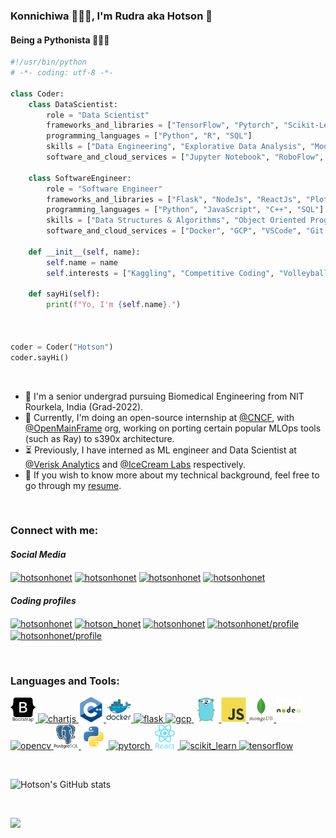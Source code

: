 ### Konnichiwa 🙋🏼‍♂️, I'm Rudra aka Hotson 👋

<!--
**HOTSONHONET/HOTSONHONET** is a ✨ _special_ ✨ repository because its `README.md` (this file) appears on your GitHub profile.

Here are some ideas to get you started:

- 🔭 I'm a senior undergrad pursuing Biomedical Engineering from NIT Rourkela, India (Grad-2022)
- 🌱 I’m currently learning ...
- 👯 Currently, I'm doing an open-source internship at 
- 🤔 I’m looking for help with ...
- 💬 Ask me about ...
- 📫 How to reach me: ...
- 😄 Pronouns: ...
- ⚡ Fun fact: ...
-->

#### Being a Pythonista 👨🏼‍💻

```Python
#!/usr/bin/python
# -*- coding: utf-8 -*-

class Coder:
    class DataScientist:
        role = "Data Scientist"
        frameworks_and_libraries = ["TensorFlow", "Pytorch", "Scikit-Learn", "HuggingFace", "Pandas", "Numpy"]
        programming_languages = ["Python", "R", "SQL"]
        skills = ["Data Engineering", "Explorative Data Analysis", "Models", "Computer Vision", "NLP", "Deploying"]
        software_and_cloud_services = ["Jupyter Notebook", "RoboFlow", "Tableau"]
    
    class SoftwareEngineer:
        role = "Software Engineer"
        frameworks_and_libraries = ["Flask", "NodeJs", "ReactJs", "Plotly-dash", "ChartJs"]
        programming_languages = ["Python", "JavaScript", "C++", "SQL"]
        skills = ["Data Structures & Algorithms", "Object Oriented Programming", "OS", "DBMS", "Web Development"]
        software_and_cloud_services = ["Docker", "GCP", "VSCode", "Git & GitHub", "PostgreSql", "MongoDB"]
        
    def __init__(self, name):
        self.name = name
        self.interests = ["Kaggling", "Competitive Coding", "Volleyball", "Hackathons", "Anime"]
        
    def sayHi(self):
        print(f"Yo, I'm {self.name}.")
    
    

coder = Coder("Hotson")
coder.sayHi()

```
<br>

<ul>
<li> 🔭 I'm a senior undergrad pursuing Biomedical Engineering from NIT Rourkela, India (Grad-2022).</li>
<li> 👯 Currently, I'm doing an open-source internship at <a href="https://www.cncf.io" target="blank">@CNCF</a>, with <a href="https://www.openmainframeproject.org" target="blank">@OpenMainFrame</a> org, working on porting certain popular MLOps tools (such as Ray) to s390x architecture.</li>
<li> ⏳ Previously, I have interned as ML engineer and Data Scientist at <a href="https://www.verisk.com" target="blank">@Verisk Analytics</a>  and <a href="https://icecreamlabs.com" target="blank">@IceCream Labs</a> respectively.</li>
<li> 💬 If you wish to know more about my technical background, feel free to go through my <a href="https://drive.google.com/file/d/1iHXBJ2k-R8xnBbGIlHtbvNgRNDS291YH/view?usp=share_link](https://drive.google.com/drive/folders/1eqJIQmDSPNYgWa3xI-PCWY6beIlfuHDy?usp=drive_link" target="blank">resume</a>.</li>
</ul>
    
<br>

### Connect with me:

#### *Social Media*

<p align="left">
<a href="https://twitter.com/hotsonhonet" target="blank"><img align="center" src="https://raw.githubusercontent.com/rahuldkjain/github-profile-readme-generator/master/src/images/icons/Social/twitter.svg" alt="hotsonhonet" height="30" width="40" /></a>
<a href="https://linkedin.com/in/hotsonhonet" target="blank"><img align="center" src="https://raw.githubusercontent.com/rahuldkjain/github-profile-readme-generator/master/src/images/icons/Social/linked-in-alt.svg" alt="hotsonhonet" height="30" width="40" /></a>
<a href="https://instagram.com/hotsonhonet" target="blank"><img align="center" src="https://raw.githubusercontent.com/rahuldkjain/github-profile-readme-generator/master/src/images/icons/Social/instagram.svg" alt="hotsonhonet" height="30" width="40" /></a>
<a href="https://www.facebook.com/rudraprasad.dash.16/" target="blank"><img align="center" src="https://raw.githubusercontent.com/rahuldkjain/github-profile-readme-generator/master/src/images/icons/Social/facebook.svg" alt="hotsonhonet" height="30" width="40" /></a>
</p>

#### *Coding profiles*

<p align="left">
<a href="https://kaggle.com/hotsonhonet" target="blank"><img align="center" src="https://raw.githubusercontent.com/rahuldkjain/github-profile-readme-generator/master/src/images/icons/Social/kaggle.svg" alt="hotsonhonet" height="30" width="40" /></a>
<a href="https://www.codechef.com/users/hotson_honet" target="blank"><img align="center" src="https://cdn.jsdelivr.net/npm/simple-icons@3.1.0/icons/codechef.svg" alt="hotson_honet" height="30" width="40" /></a>
<a href="https://www.leetcode.com/hotsonhonet" target="blank"><img align="center" src="https://raw.githubusercontent.com/rahuldkjain/github-profile-readme-generator/master/src/images/icons/Social/leet-code.svg" alt="hotsonhonet" height="30" width="40" /></a>
<a href="https://auth.geeksforgeeks.org/user/hotsonhonet/profile" target="blank"><img align="center" src="https://raw.githubusercontent.com/rahuldkjain/github-profile-readme-generator/master/src/images/icons/Social/geeks-for-geeks.svg" alt="hotsonhonet/profile" height="30" width="40" /></a>
<a href="https://auth.geeksforgeeks.org/user/hotsonhonet/profile" target="blank"><img align="center" src="https://raw.githubusercontent.com/rahuldkjain/github-profile-readme-generator/master/src/images/icons/Social/hackerrank.svg" alt="hotsonhonet/profile" height="30" width="40" /></a>
</p>

<br>

<h3 align="left">Languages and Tools:</h3>
<p align="left"> <a href="https://getbootstrap.com" target="_blank" rel="noreferrer"> <img src="https://raw.githubusercontent.com/devicons/devicon/master/icons/bootstrap/bootstrap-plain-wordmark.svg" alt="bootstrap" width="40" height="40"/> </a> <a href="https://www.chartjs.org" target="_blank" rel="noreferrer"> <img src="https://www.chartjs.org/media/logo-title.svg" alt="chartjs" width="40" height="40"/> </a> <a href="https://www.w3schools.com/cpp/" target="_blank" rel="noreferrer"> <img src="https://raw.githubusercontent.com/devicons/devicon/master/icons/cplusplus/cplusplus-original.svg" alt="cplusplus" width="40" height="40"/> </a> <a href="https://www.docker.com/" target="_blank" rel="noreferrer"> <img src="https://raw.githubusercontent.com/devicons/devicon/master/icons/docker/docker-original-wordmark.svg" alt="docker" width="40" height="40"/> </a> <a href="https://flask.palletsprojects.com/" target="_blank" rel="noreferrer"> <img src="https://www.vectorlogo.zone/logos/pocoo_flask/pocoo_flask-icon.svg" alt="flask" width="40" height="40"/> </a> <a href="https://cloud.google.com" target="_blank" rel="noreferrer"> <img src="https://www.vectorlogo.zone/logos/google_cloud/google_cloud-icon.svg" alt="gcp" width="40" height="40"/> </a> <a href="https://golang.org" target="_blank" rel="noreferrer"> <img src="https://raw.githubusercontent.com/devicons/devicon/master/icons/go/go-original.svg" alt="go" width="40" height="40"/> </a> <a href="https://developer.mozilla.org/en-US/docs/Web/JavaScript" target="_blank" rel="noreferrer"> <img src="https://raw.githubusercontent.com/devicons/devicon/master/icons/javascript/javascript-original.svg" alt="javascript" width="40" height="40"/> </a> <a href="https://www.mongodb.com/" target="_blank" rel="noreferrer"> <img src="https://raw.githubusercontent.com/devicons/devicon/master/icons/mongodb/mongodb-original-wordmark.svg" alt="mongodb" width="40" height="40"/> </a> <a href="https://nodejs.org" target="_blank" rel="noreferrer"> <img src="https://raw.githubusercontent.com/devicons/devicon/master/icons/nodejs/nodejs-original-wordmark.svg" alt="nodejs" width="40" height="40"/> </a> <a href="https://opencv.org/" target="_blank" rel="noreferrer"> <img src="https://www.vectorlogo.zone/logos/opencv/opencv-icon.svg" alt="opencv" width="40" height="40"/> </a> <a href="https://www.postgresql.org" target="_blank" rel="noreferrer"> <img src="https://raw.githubusercontent.com/devicons/devicon/master/icons/postgresql/postgresql-original-wordmark.svg" alt="postgresql" width="40" height="40"/> </a> <a href="https://www.python.org" target="_blank" rel="noreferrer"> <img src="https://raw.githubusercontent.com/devicons/devicon/master/icons/python/python-original.svg" alt="python" width="40" height="40"/> </a> <a href="https://pytorch.org/" target="_blank" rel="noreferrer"> <img src="https://www.vectorlogo.zone/logos/pytorch/pytorch-icon.svg" alt="pytorch" width="40" height="40"/> </a> <a href="https://reactjs.org/" target="_blank" rel="noreferrer"> <img src="https://raw.githubusercontent.com/devicons/devicon/master/icons/react/react-original-wordmark.svg" alt="react" width="40" height="40"/> </a> <a href="https://scikit-learn.org/" target="_blank" rel="noreferrer"> <img src="https://upload.wikimedia.org/wikipedia/commons/0/05/Scikit_learn_logo_small.svg" alt="scikit_learn" width="40" height="40"/> </a> <a href="https://www.tensorflow.org" target="_blank" rel="noreferrer"> <img src="https://www.vectorlogo.zone/logos/tensorflow/tensorflow-icon.svg" alt="tensorflow" width="40" height="40"/> </a> </p>

<br>

![Hotson's GitHub stats](https://github-readme-stats.vercel.app/api?username=HOTSONHONET&show_icons=true&theme=dark)

<br>

![](https://komarev.com/ghpvc/?username=HOTSONHONET&color=blue&style=flat-square)
